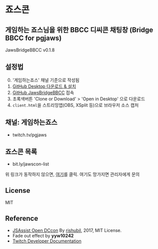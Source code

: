 # 죠스콘
## 게임하는 죠스님을 위한 BBCC 디씨콘 채팅창 (Bridge BBCC for pgjaws)
JawsBridgeBBCC v0.1.8

## 설정법
0. '게임하는죠스' 채널 기준으로 작성됨
1. [GitHub Desktop 다운로드 & 설치](https://desktop.github.com/)
1. [GitHub JawsBridgeBBCC](https://github.com/JawsPlayingGame/JawsBridgeBBCC) 접속
1. 초록색버튼 'Clone or Download' > 'Open in Desktop' 으로 다운로드
1. `client.html`을 스트리밍앱(OBS, XSplit 등)으로 브라우저 소스 캡처

## 채널: 게임하는죠스
- twitch.tv/pgjaws

## 죠스콘 목록
- bit.ly/jawscon-list

위 링크가 동작하지 않으면, [여기](https://rishubil.github.io/jsassist-open-dccon/#/list?dccon_list=https://raw.githubusercontent.com/JawsPlayingGame/JawsBridgeBBCC/master/lib/dccon_list.json)를 클릭. 여기도 망가지면 관리자에게 문의

## License
MIT

## Reference
- [JSAssist Open DCcon](https://github.com/rishubil/jsassist-open-dccon)
By [rishubil](https://github.com/rishubil), 2017, MIT License.
- Fade out effect by **yyw10242**
- [Twitch Developer Documentation](https://dev.twitch.tv/docs)
